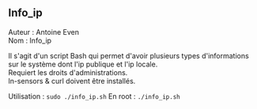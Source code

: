 ## Info_ip

Auteur : Antoine Even  
Nom : Info_ip

Il s'agit d'un script Bash qui permet d'avoir plusieurs types d'informations sur le système
dont l'ip publique et l'ip locale.  
Requiert les droits d'administrations.  
ln-sensors & curl doivent être installés.  

Utilisation :
`sudo ./info_ip.sh`
En root : 
`./info_ip.sh`
